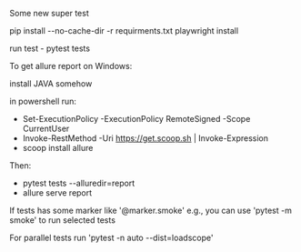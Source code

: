 Some new super test

pip install --no-cache-dir -r requirments.txt
playwright install

run test - pytest tests

To get allure report on Windows: 

install JAVA somehow

in powershell run:
- Set-ExecutionPolicy -ExecutionPolicy RemoteSigned -Scope CurrentUser
- Invoke-RestMethod -Uri https://get.scoop.sh | Invoke-Expression   
- scoop install allure  

Then:
- pytest tests --alluredir=report
- allure serve report  

If tests has some marker like '@marker.smoke' e.g., you can use 'pytest -m smoke' to run selected tests

For parallel tests run 'pytest -n auto --dist=loadscope'